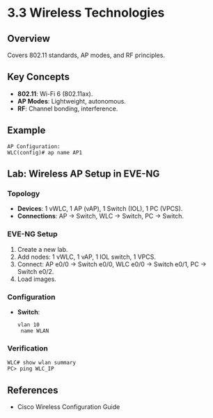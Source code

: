 # 3.3 Wireless Technologies

## Overview
Covers 802.11 standards, AP modes, and RF principles.

## Key Concepts
- **802.11**: Wi-Fi 6 (802.11ax).
- **AP Modes**: Lightweight, autonomous.
- **RF**: Channel bonding, interference.

## Example
```text
AP Configuration:
WLC(config)# ap name AP1
```

## Lab: Wireless AP Setup in EVE-NG
### Topology
- **Devices**: 1 vWLC, 1 AP (vAP), 1 Switch (IOL), 1 PC (VPCS).
- **Connections**: AP -> Switch, WLC -> Switch, PC -> Switch.

### EVE-NG Setup
1. Create a new lab.
2. Add nodes: 1 vWLC, 1 vAP, 1 IOL switch, 1 VPCS.
3. Connect: AP e0/0 -> Switch e0/0, WLC e0/0 -> Switch e0/1, PC -> Switch e0/2.
4. Load images.

### Configuration
- **Switch**:
  ```text
  vlan 10
   name WLAN
  ```

### Verification
```text
WLC# show wlan summary
PC> ping WLC_IP
```

## References
- Cisco Wireless Configuration Guide
